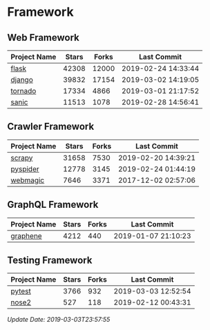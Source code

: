 # Framework

## Web Framework

| Project Name | Stars | Forks | Last Commit |
| ------------ | ----- | ----- | ----------- |
| [flask](https://github.com/pallets/flask) | 42308 | 12000 | 2019-02-24 14:33:44 |
| [django](https://github.com/django/django) | 39832 | 17154 | 2019-03-02 14:19:05 |
| [tornado](https://github.com/tornadoweb/tornado) | 17334 | 4866 | 2019-03-01 21:17:52 |
| [sanic](https://github.com/huge-success/sanic) | 11513 | 1078 | 2019-02-28 14:56:41 |

## Crawler Framework

| Project Name | Stars | Forks | Last Commit |
| ------------ | ----- | ----- | ----------- |
| [scrapy](https://github.com/scrapy/scrapy) | 31658 | 7530 | 2019-02-20 14:39:21 |
| [pyspider](https://github.com/binux/pyspider) | 12778 | 3145 | 2019-02-24 01:44:19 |
| [webmagic](https://github.com/code4craft/webmagic) | 7646 | 3371 | 2017-12-02 02:57:06 |

## GraphQL Framework

| Project Name | Stars | Forks | Last Commit |
| ------------ | ----- | ----- | ----------- |
| [graphene](https://github.com/graphql-python/graphene) | 4212 | 440 | 2019-01-07 21:10:23 |

## Testing Framework

| Project Name | Stars | Forks | Last Commit |
| ------------ | ----- | ----- | ----------- |
| [pytest](https://github.com/pytest-dev/pytest) | 3766 | 932 | 2019-03-03 12:52:54 |
| [nose2](https://github.com/nose-devs/nose2) | 527 | 118 | 2019-02-12 00:43:31 |

*Update Date: 2019-03-03T23:57:55*